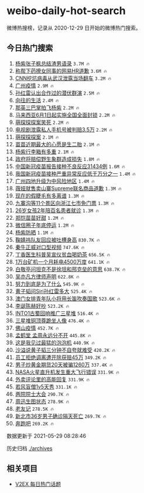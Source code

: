 # weibo-daily-hot-search

微博热搜榜，记录从 2020-12-29 日开始的微博热门搜索。

## 今日热门搜索

<!-- BEGIN -->

1. [杨紫张子枫总结渣男语录](https://s.weibo.com/weibo?q=%23%E6%9D%A8%E7%B4%AB%E5%BC%A0%E5%AD%90%E6%9E%AB%E6%80%BB%E7%BB%93%E6%B8%A3%E7%94%B7%E8%AF%AD%E5%BD%95%23&Refer=top) `3.7M 🔥`
1. [称帮下药撩女同事的网易HR道歉](https://s.weibo.com/weibo?q=%23%E7%A7%B0%E5%B8%AE%E4%B8%8B%E8%8D%AF%E6%92%A9%E5%A5%B3%E5%90%8C%E4%BA%8B%E7%9A%84%E7%BD%91%E6%98%93HR%E9%81%93%E6%AD%89%23&Refer=top) `3.6M 🔥`
1. [CNN挖坑病毒从武汉泄露当场翻车](https://s.weibo.com/weibo?q=%23CNN%E6%8C%96%E5%9D%91%E7%97%85%E6%AF%92%E4%BB%8E%E6%AD%A6%E6%B1%89%E6%B3%84%E9%9C%B2%E5%BD%93%E5%9C%BA%E7%BF%BB%E8%BD%A6%23&Refer=top) `3.2M 🔥`
1. [广州疫情](https://s.weibo.com/weibo?q=%E5%B9%BF%E5%B7%9E%E7%96%AB%E6%83%85&Refer=top) `2.9M 🔥`
1. [孙红雷认出合作过的潜伏群演](https://s.weibo.com/weibo?q=%23%E5%AD%99%E7%BA%A2%E9%9B%B7%E8%AE%A4%E5%87%BA%E5%90%88%E4%BD%9C%E8%BF%87%E7%9A%84%E6%BD%9C%E4%BC%8F%E7%BE%A4%E6%BC%94%23&Refer=top) `2.5M 🔥`
1. [向往的生活](https://s.weibo.com/weibo?q=%E5%90%91%E5%BE%80%E7%9A%84%E7%94%9F%E6%B4%BB&Refer=top) `2.4M 🔥`
1. [那英三巴掌拍飞杨紫](https://s.weibo.com/weibo?q=%23%E9%82%A3%E8%8B%B1%E4%B8%89%E5%B7%B4%E6%8E%8C%E6%8B%8D%E9%A3%9E%E6%9D%A8%E7%B4%AB%23&Refer=top) `2.2M 🔥`
1. [马来西亚6月1日起实施全国全面封锁](https://s.weibo.com/weibo?q=%23%E9%A9%AC%E6%9D%A5%E8%A5%BF%E4%BA%9A6%E6%9C%881%E6%97%A5%E8%B5%B7%E5%AE%9E%E6%96%BD%E5%85%A8%E5%9B%BD%E5%85%A8%E9%9D%A2%E5%B0%81%E9%94%81%23&Refer=top) `2.2M 🔥`
1. [萌探探探案笑死](https://s.weibo.com/weibo?q=%E8%90%8C%E6%8E%A2%E6%8E%A2%E6%8E%A2%E6%A1%88%E7%AC%91%E6%AD%BB&Refer=top) `2.2M 🔥`
1. [电视剧泄露私人手机号被判赔3.5万](https://s.weibo.com/weibo?q=%23%E7%94%B5%E8%A7%86%E5%89%A7%E6%B3%84%E9%9C%B2%E7%A7%81%E4%BA%BA%E6%89%8B%E6%9C%BA%E5%8F%B7%E8%A2%AB%E5%88%A4%E8%B5%943.5%E4%B8%87%23&Refer=top) `2.2M 🔥`
1. [萌探探探案](https://s.weibo.com/weibo?q=%E8%90%8C%E6%8E%A2%E6%8E%A2%E6%8E%A2%E6%A1%88&Refer=top) `2.1M 🔥`
1. [苗苗近期最大的心愿是生二胎](https://s.weibo.com/weibo?q=%23%E8%8B%97%E8%8B%97%E8%BF%91%E6%9C%9F%E6%9C%80%E5%A4%A7%E7%9A%84%E5%BF%83%E6%84%BF%E6%98%AF%E7%94%9F%E4%BA%8C%E8%83%8E%23&Refer=top) `2.1M 🔥`
1. [杨紫行李箱有多重](https://s.weibo.com/weibo?q=%23%E6%9D%A8%E7%B4%AB%E8%A1%8C%E6%9D%8E%E7%AE%B1%E6%9C%89%E5%A4%9A%E9%87%8D%23&Refer=top) `2.1M 🔥`
1. [政府将赔偿野生象群造成损失](https://s.weibo.com/weibo?q=%23%E6%94%BF%E5%BA%9C%E5%B0%86%E8%B5%94%E5%81%BF%E9%87%8E%E7%94%9F%E8%B1%A1%E7%BE%A4%E9%80%A0%E6%88%90%E6%8D%9F%E5%A4%B1%23&Refer=top) `1.8M 🔥`
1. [中国新冠疫苗报告接种不良反应31434例](https://s.weibo.com/weibo?q=%23%E4%B8%AD%E5%9B%BD%E6%96%B0%E5%86%A0%E7%96%AB%E8%8B%97%E6%8A%A5%E5%91%8A%E6%8E%A5%E7%A7%8D%E4%B8%8D%E8%89%AF%E5%8F%8D%E5%BA%9431434%E4%BE%8B%23&Refer=top) `1.6M 🔥`
1. [我国新冠疫苗接种严重异常反应低于万分之一](https://s.weibo.com/weibo?q=%23%E6%88%91%E5%9B%BD%E6%96%B0%E5%86%A0%E7%96%AB%E8%8B%97%E6%8E%A5%E7%A7%8D%E4%B8%A5%E9%87%8D%E5%BC%82%E5%B8%B8%E5%8F%8D%E5%BA%94%E4%BD%8E%E4%BA%8E%E4%B8%87%E5%88%86%E4%B9%8B%E4%B8%80%23&Refer=top) `1.4M 🔥`
1. [广州四地升级为中风险地区](https://s.weibo.com/weibo?q=%23%E5%B9%BF%E5%B7%9E%E5%9B%9B%E5%9C%B0%E5%8D%87%E7%BA%A7%E4%B8%BA%E4%B8%AD%E9%A3%8E%E9%99%A9%E5%9C%B0%E5%8C%BA%23&Refer=top) `1.4M 🔥`
1. [薇娅就售卖山寨Supreme联名商品道歉](https://s.weibo.com/weibo?q=%23%E8%96%87%E5%A8%85%E5%B0%B1%E5%94%AE%E5%8D%96%E5%B1%B1%E5%AF%A8Supreme%E8%81%94%E5%90%8D%E5%95%86%E5%93%81%E9%81%93%E6%AD%89%23&Refer=top) `1.3M 🔥`
1. [现在的假睫毛有多离谱](https://s.weibo.com/weibo?q=%23%E7%8E%B0%E5%9C%A8%E7%9A%84%E5%81%87%E7%9D%AB%E6%AF%9B%E6%9C%89%E5%A4%9A%E7%A6%BB%E8%B0%B1%23&Refer=top) `1.3M 🔥`
1. [九寨沟等11个景区向浙江七市免门票](https://s.weibo.com/weibo?q=%23%E4%B9%9D%E5%AF%A8%E6%B2%9F%E7%AD%8911%E4%B8%AA%E6%99%AF%E5%8C%BA%E5%90%91%E6%B5%99%E6%B1%9F%E4%B8%83%E5%B8%82%E5%85%8D%E9%97%A8%E7%A5%A8%23&Refer=top) `1.3M 🔥`
1. [26岁女孩2年陪百名患者就诊](https://s.weibo.com/weibo?q=%2326%E5%B2%81%E5%A5%B3%E5%AD%A92%E5%B9%B4%E9%99%AA%E7%99%BE%E5%90%8D%E6%82%A3%E8%80%85%E5%B0%B1%E8%AF%8A%23&Refer=top) `1.3M 🔥`
1. [郑恺苗苗好甜](https://s.weibo.com/weibo?q=%23%E9%83%91%E6%81%BA%E8%8B%97%E8%8B%97%E5%A5%BD%E7%94%9C%23&Refer=top) `1.2M 🔥`
1. [微信圈子年底停运](https://s.weibo.com/weibo?q=%23%E5%BE%AE%E4%BF%A1%E5%9C%88%E5%AD%90%E5%B9%B4%E5%BA%95%E5%81%9C%E8%BF%90%23&Refer=top) `1.2M 🔥`
1. [杨紫防晒](https://s.weibo.com/weibo?q=%23%E6%9D%A8%E7%B4%AB%E9%98%B2%E6%99%92%23&Refer=top) `1.1M 🔥`
1. [鞠婧祎队友回应被吐槽身高](https://s.weibo.com/weibo?q=%23%E9%9E%A0%E5%A9%A7%E7%A5%8E%E9%98%9F%E5%8F%8B%E5%9B%9E%E5%BA%94%E8%A2%AB%E5%90%90%E6%A7%BD%E8%BA%AB%E9%AB%98%23&Refer=top) `830.7K 🔥`
1. [秦牛正威对口型视频](https://s.weibo.com/weibo?q=%23%E7%A7%A6%E7%89%9B%E6%AD%A3%E5%A8%81%E5%AF%B9%E5%8F%A3%E5%9E%8B%E8%A7%86%E9%A2%91%23&Refer=top) `747.6K 🔥`
1. [丁香医生科普吴宣仪贫血喝奶茶](https://s.weibo.com/weibo?q=%23%E4%B8%81%E9%A6%99%E5%8C%BB%E7%94%9F%E7%A7%91%E6%99%AE%E5%90%B4%E5%AE%A3%E4%BB%AA%E8%B4%AB%E8%A1%80%E5%96%9D%E5%A5%B6%E8%8C%B6%23&Refer=top) `656.5K 🔥`
1. [1万台矿机一个月耗电4500万度](https://s.weibo.com/weibo?q=%231%E4%B8%87%E5%8F%B0%E7%9F%BF%E6%9C%BA%E4%B8%80%E4%B8%AA%E6%9C%88%E8%80%97%E7%94%B54500%E4%B8%87%E5%BA%A6%23&Refer=top) `641.1K 🔥`
1. [白敬亭问坦克不是徐坦和邢克垒的意思](https://s.weibo.com/weibo?q=%23%E7%99%BD%E6%95%AC%E4%BA%AD%E9%97%AE%E5%9D%A6%E5%85%8B%E4%B8%8D%E6%98%AF%E5%BE%90%E5%9D%A6%E5%92%8C%E9%82%A2%E5%85%8B%E5%9E%92%E7%9A%84%E6%84%8F%E6%80%9D%23&Refer=top) `638.7K 🔥`
1. [吴亦凡方律师声明](https://s.weibo.com/weibo?q=%23%E5%90%B4%E4%BA%A6%E5%87%A1%E6%96%B9%E5%BE%8B%E5%B8%88%E5%A3%B0%E6%98%8E%23&Refer=top) `622.8K 🔥`
1. [努力到底是为了什么](https://s.weibo.com/weibo?q=%23%E5%8A%AA%E5%8A%9B%E5%88%B0%E5%BA%95%E6%98%AF%E4%B8%BA%E4%BA%86%E4%BB%80%E4%B9%88%23&Refer=top) `545.9K 🔥`
1. [黄子韬问Siri孙红雷多大](https://s.weibo.com/weibo?q=%23%E9%BB%84%E5%AD%90%E9%9F%AC%E9%97%AESiri%E5%AD%99%E7%BA%A2%E9%9B%B7%E5%A4%9A%E5%A4%A7%23&Refer=top) `525.4K 🔥`
1. [澳门女排青年队小将用长笛吹奏国歌](https://s.weibo.com/weibo?q=%23%E6%BE%B3%E9%97%A8%E5%A5%B3%E6%8E%92%E9%9D%92%E5%B9%B4%E9%98%9F%E5%B0%8F%E5%B0%86%E7%94%A8%E9%95%BF%E7%AC%9B%E5%90%B9%E5%A5%8F%E5%9B%BD%E6%AD%8C%23&Refer=top) `523.6K 🔥`
1. [李诞陈赫好吵](https://s.weibo.com/weibo?q=%23%E6%9D%8E%E8%AF%9E%E9%99%88%E8%B5%AB%E5%A5%BD%E5%90%B5%23&Refer=top) `523.2K 🔥`
1. [INTO1古蜀回响推广三星堆](https://s.weibo.com/weibo?q=%23INTO1%E5%8F%A4%E8%9C%80%E5%9B%9E%E5%93%8D%E6%8E%A8%E5%B9%BF%E4%B8%89%E6%98%9F%E5%A0%86%23&Refer=top) `516.4K 🔥`
1. [三星堆铜顶尊跪坐人像](https://s.weibo.com/weibo?q=%23%E4%B8%89%E6%98%9F%E5%A0%86%E9%93%9C%E9%A1%B6%E5%B0%8A%E8%B7%AA%E5%9D%90%E4%BA%BA%E5%83%8F%23&Refer=top) `476.4K 🔥`
1. [佛山疫情](https://s.weibo.com/weibo?q=%E4%BD%9B%E5%B1%B1%E7%96%AB%E6%83%85&Refer=top) `452.7K 🔥`
1. [孟鹤堂 孟周永远分不开](https://s.weibo.com/weibo?q=%E5%AD%9F%E9%B9%A4%E5%A0%82%20%E5%AD%9F%E5%91%A8%E6%B0%B8%E8%BF%9C%E5%88%86%E4%B8%8D%E5%BC%80&Refer=top) `445.8K 🔥`
1. [这是我见过最猛的泡泡机](https://s.weibo.com/weibo?q=%23%E8%BF%99%E6%98%AF%E6%88%91%E8%A7%81%E8%BF%87%E6%9C%80%E7%8C%9B%E7%9A%84%E6%B3%A1%E6%B3%A1%E6%9C%BA%23&Refer=top) `440.9K 🔥`
1. [沙溢说黄子韬三分钟不自夸就难受](https://s.weibo.com/weibo?q=%23%E6%B2%99%E6%BA%A2%E8%AF%B4%E9%BB%84%E5%AD%90%E9%9F%AC%E4%B8%89%E5%88%86%E9%92%9F%E4%B8%8D%E8%87%AA%E5%A4%B8%E5%B0%B1%E9%9A%BE%E5%8F%97%23&Refer=top) `420.2K 🔥`
1. [员工拒绝调离遭开除获赔45万](https://s.weibo.com/weibo?q=%23%E5%91%98%E5%B7%A5%E6%8B%92%E7%BB%9D%E8%B0%83%E7%A6%BB%E9%81%AD%E5%BC%80%E9%99%A4%E8%8E%B7%E8%B5%9445%E4%B8%87%23&Refer=top) `349.2K 🔥`
1. [男子炒黄金期货20天被骗1260万](https://s.weibo.com/weibo?q=%23%E7%94%B7%E5%AD%90%E7%82%92%E9%BB%84%E9%87%91%E6%9C%9F%E8%B4%A720%E5%A4%A9%E8%A2%AB%E9%AA%971260%E4%B8%87%23&Refer=top) `337.4K 🔥`
1. [NASA火星直升机发生重大飞行错误](https://s.weibo.com/weibo?q=%23NASA%E7%81%AB%E6%98%9F%E7%9B%B4%E5%8D%87%E6%9C%BA%E5%8F%91%E7%94%9F%E9%87%8D%E5%A4%A7%E9%A3%9E%E8%A1%8C%E9%94%99%E8%AF%AF%23&Refer=top) `331.9K 🔥`
1. [外卖评论里的高能回复](https://s.weibo.com/weibo?q=%23%E5%A4%96%E5%8D%96%E8%AF%84%E8%AE%BA%E9%87%8C%E7%9A%84%E9%AB%98%E8%83%BD%E5%9B%9E%E5%A4%8D%23&Refer=top) `331.9K 🔥`
1. [若风盲僧1v5天秀](https://s.weibo.com/weibo?q=%23%E8%8B%A5%E9%A3%8E%E7%9B%B2%E5%83%A71v5%E5%A4%A9%E7%A7%80%23&Refer=top) `331.1K 🔥`
1. [两院院士大会](https://s.weibo.com/weibo?q=%23%E4%B8%A4%E9%99%A2%E9%99%A2%E5%A3%AB%E5%A4%A7%E4%BC%9A%23&Refer=top) `290.7K 🔥`
1. [周迅生图状态](https://s.weibo.com/weibo?q=%23%E5%91%A8%E8%BF%85%E7%94%9F%E5%9B%BE%E7%8A%B6%E6%80%81%23&Refer=top) `278.9K 🔥`
1. [老友记](https://s.weibo.com/weibo?q=%E8%80%81%E5%8F%8B%E8%AE%B0&Refer=top) `278.5K 🔥`
1. [新北市36岁男子确诊隔天死亡](https://s.weibo.com/weibo?q=%E6%96%B0%E5%8C%97%E5%B8%8236%E5%B2%81%E7%94%B7%E5%AD%90%E7%A1%AE%E8%AF%8A%E9%9A%94%E5%A4%A9%E6%AD%BB%E4%BA%A1&Refer=top) `269.7K 🔥`
1. [奔跑吧](https://s.weibo.com/weibo?q=%E5%A5%94%E8%B7%91%E5%90%A7&Refer=top) `269.2K 🔥`

数据更新于 2021-05-29 08:28:46

<!-- END -->

历史归档 [./archives](./archives)

## 相关项目

- [V2EX 每日热门话题](https://github.com/boojack/v2ex-daily-hot-topic)
